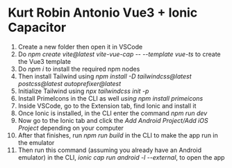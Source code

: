 # Kurt Robin Antonio Vue3 + Ionic Capacitor

1. Create a new folder then open it in VSCode
2. Do _npm create vite@latest vite-vue-cap -- --template vue-ts_ to create the Vue3 template
3. Do _npm i_ to install the required npm nodes
4. Then install Tailwind using _npm install -D tailwindcss@latest postcss@latest autoprefixer@latest_
5. Initialize Tailwind using _npx tailwindcss init -p_
6. Install PrimeIcons in the CLI as well _using npm install primeicons_
7. Inside VSCode, go to the Extension tab, find Ionic and install it
8. Once Ionic is installed, in the CLI enter the command _npm run dev_
9. Now go to the Ionic tab and click the _Add Android Project/Add iOS Project_ depending on your computer
10. After that finishes, run _npm run build_ in the CLI to make the app run in the emulator
11. Then run this command (assuming you already have an Android emulator) in the CLI, _ionic cap run android -l --external_, to open the app

